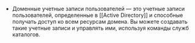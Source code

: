 -   Доменные учетные записи пользователей — это учетные записи пользователей, определенные в [[Active Directory]] и способные получать доступ ко всем ресурсам домена. Вы можете создавать такие учетные записи и управлять ими, используя команды служб каталогов.
